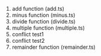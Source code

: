 1. add function (add.ts)
2. minus function (minus.ts)
3. divide function (divide.ts)
4. multiple function (multiple.ts)
5. conflict test1
6. conflict test2
7. remainder function (remainder.ts)
